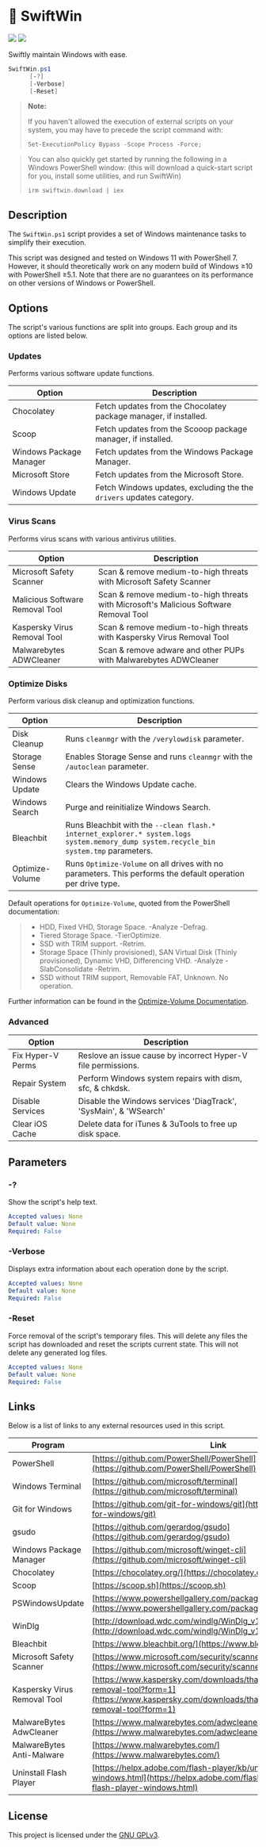 # 🔮 SwiftWin

![](https://img.shields.io/badge/-Work%20in%20Progress-f00)
![](https://img.shields.io/badge/PowerShell-≥5.1-informational)

Swiftly maintain Windows with ease.

```powershell
SwiftWin.ps1
      [-?]
      [-Verbose]
      [-Reset]
```

> **Note:**
>
> If you haven't allowed the execution of external scripts on your system, you may have to precede the script command with:
>
> `Set-ExecutionPolicy Bypass -Scope Process -Force;`

> You can also quickly get started by running the following in a Windows PowerShell window:
> (this will download a quick-start script for you, install some utilities, and run SwiftWin)
>
> `irm swiftwin.download | iex`

## Description

The `SwiftWin.ps1` script provides a set of Windows maintenance tasks to simplify their execution.

This script was designed and tested on Windows 11 with PowerShell 7. However, it should theoretically work on any modern build of Windows ≥10 with PowerShell ≥5.1. Note that there are no guarantees on its performance on other versions of Windows or PowerShell.

## Options

The script's various functions are split into groups. Each group and its options are listed below.

### Updates

Performs various software update functions.

| Option                  | Description                                                          |
| ----------------------- | -------------------------------------------------------------------- |
| Chocolatey              | Fetch updates from the Chocolatey package manager, if installed.     |
| Scoop                   | Fetch updates from the Scooop package manager, if installed.         |
| Windows Package Manager | Fetch updates from the Windows Package Manager.                      |
| Microsoft Store         | Fetch updates from the Microsoft Store.                              |
| Windows Update          | Fetch Windows updates, excluding the the `drivers` updates category. |

### Virus Scans

Performs virus scans with various antivirus utilities.

| Option                          | Description                                                                           |
| ------------------------------- | ------------------------------------------------------------------------------------- |
| Microsoft Safety Scanner        | Scan & remove medium-to-high threats with Microsoft Safety Scanner                    |
| Malicious Software Removal Tool | Scan & remove medium-to-high threats with Microsoft's Malicious Software Removal Tool |
| Kaspersky Virus Removal Tool    | Scan & remove medium-to-high threats with Kaspersky Virus Removal Tool                |
| Malwarebytes ADWCleaner         | Scan & remove adware and other PUPs with Malwarebytes ADWCleaner                      |

### Optimize Disks

Perform various disk cleanup and optimization functions.

| Option          | Description                                                                                                                            |
| --------------- | -------------------------------------------------------------------------------------------------------------------------------------- |
| Disk Cleanup    | Runs `cleanmgr` with the `/verylowdisk` parameter.                                                                                     |
| Storage Sense   | Enables Storage Sense and runs `cleanmgr` with the `/autoclean` parameter.                                                             |
| Windows Update  | Clears the Windows Update cache.                                                                                                       |
| Windows Search  | Purge and reinitialize Windows Search.                                                                                                 |
| Bleachbit       | Runs Bleachbit with the `--clean flash.* internet_explorer.* system.logs system.memory_dump system.recycle_bin system.tmp` parameters. |
| Optimize-Volume | Runs `Optimize-Volume` on all drives with no parameters. This performs the default operation per drive type.                           |

Default operations for `Optimize-Volume`, quoted from the PowerShell documentation:

> - HDD, Fixed VHD, Storage Space. -Analyze -Defrag.
> - Tiered Storage Space. -TierOptimize.
> - SSD with TRIM support. -Retrim.
> - Storage Space (Thinly provisioned), SAN Virtual Disk (Thinly provisioned), Dynamic VHD, Differencing VHD. -Analyze -SlabConsolidate -Retrim.
> - SSD without TRIM support, Removable FAT, Unknown. No operation.

Further information can be found in the [Optimize-Volume Documentation](https://docs.microsoft.com/en-us/powershell/module/storage/optimize-volume).

### Advanced

| Option            | Description                                                      |
| ----------------- | ---------------------------------------------------------------- |
| Fix Hyper-V Perms | Reslove an issue cause by incorrect Hyper-V file permissions.    |
| Repair System     | Perform Windows system repairs with dism, sfc, & chkdsk.         |
| Disable Services  | Disable the Windows services 'DiagTrack', 'SysMain', & 'WSearch' |
| Clear iOS Cache   | Delete data for iTunes & 3uTools to free up disk space.          |

## Parameters

### -?

Show the script's help text.

```yaml
Accepted values: None
Default value: None
Required: False
```

### -Verbose

Displays extra information about each operation done by the script.

```yaml
Accepted values: None
Default value: None
Required: False
```

### -Reset

Force removal of the script's temporary files. This will delete any files the script has downloaded and reset the scripts current state. This will not delete any generated log files.

```yaml
Accepted values: None
Default value: None
Required: False
```

## Links

Below is a list of links to any external resources used in this script.

| Program                      | Link                                                                                                                                                         |
| ---------------------------- | ------------------------------------------------------------------------------------------------------------------------------------------------------------ |
| PowerShell                   | [https://github.com/PowerShell/PowerShell](https://github.com/PowerShell/PowerShell)                                                                         |
| Windows Terminal             | [https://github.com/microsoft/terminal](https://github.com/microsoft/terminal)                                                                               |
| Git for Windows              | [https://github.com/git-for-windows/git](https://github.com/git-for-windows/git)                                                                             |
| gsudo                        | [https://github.com/gerardog/gsudo](https://github.com/gerardog/gsudo)                                                                                       |
| Windows Package Manager      | [https://github.com/microsoft/winget-cli](https://github.com/microsoft/winget-cli)                                                                           |
| Chocolatey                   | [https://chocolatey.org/](https://chocolatey.org/)                                                                                                           |
| Scoop                        | [https://scoop.sh](https://scoop.sh)                                                                                                                         |
| PSWindowsUpdate              | [https://www.powershellgallery.com/packages/PSWindowsUpdate](https://www.powershellgallery.com/packages/PSWindowsUpdate)                                     |
| WinDlg                       | [http://download.wdc.com/windlg/WinDlg_v1_29.zip](http://download.wdc.com/windlg/WinDlg_v1_29.zip)                                                           |
| Bleachbit                    | [https://www.bleachbit.org/](https://www.bleachbit.org/)                                                                                                     |
| Microsoft Safety Scanner     | [https://www.microsoft.com/security/scanner/en-us/default.aspx](https://www.microsoft.com/security/scanner/en-us/default.aspx)                               |
| Kaspersky Virus Removal Tool | [https://www.kaspersky.com/downloads/thank-you/free-virus-removal-tool?form=1](https://www.kaspersky.com/downloads/thank-you/free-virus-removal-tool?form=1) |
| MalwareBytes AdwCleaner      | [https://www.malwarebytes.com/adwcleaner/](https://www.malwarebytes.com/adwcleaner/)                                                                         |
| MalwareBytes Anti-Malware    | [https://www.malwarebytes.com/](https://www.malwarebytes.com/)                                                                                               |
| Uninstall Flash Player       | [https://helpx.adobe.com/flash-player/kb/uninstall-flash-player-windows.html](https://helpx.adobe.com/flash-player/kb/uninstall-flash-player-windows.html)   |

## License

This project is licensed under the [GNU GPLv3](./LICENSE).
